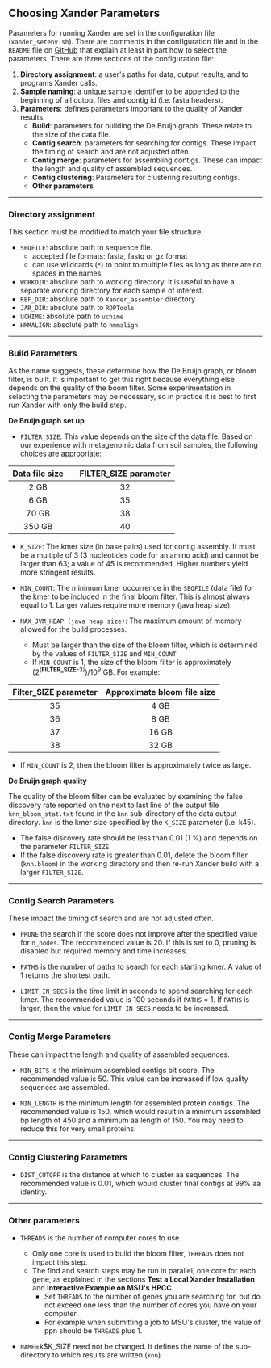 ## Choosing Xander Parameters

Parameters for running Xander are set in the configuration file (`xander_setenv.sh`). There are comments in the configuration file and in the `README` file on [GitHub](https://github.com/rdpstaff/Xander_assembler) that explain at least in part how to select the parameters. There are three sections of the configuration file:

1. __Directory assignment__: a user's paths for data, output results, and to programs Xander calls. 
2. __Sample naming__: a unique sample identifier to be appended to the beginning of all output files and contig id (i.e. fasta headers).
3. __Parameters__: defines parameters important to the quality of Xander results. 
     * __Build__: parameters for building the De Bruijn graph. These relate to the size of the data file.
     * __Contig search__: parameters for searching for contigs. These impact the timing of search and are not adjusted often.
     * __Contig merge__: parameters for assembling contigs. These can impact the length and quality of assembled sequences.
     * __Contig clustering__: Parameters for clustering resulting contigs. 
     * __Other parameters__
--- 

### Directory assignment
This section must be modified to match your file structure.

* `SEQFILE`: absolute path to sequence file. 
    * accepted file formats: fasta, fastq or gz format
    * can use wildcards (`*`) to point to multiple files as long as there are no spaces in the names
* `WORKDIR`: absolute path to working directory. It is useful to have a separate working directory for each sample of interest.
* `REF_DIR`: absolute path to `Xander_assembler` directory
* `JAR_DIR`: absolute path to `RDPTools`
* `UCHIME`: absolute path to `uchime`
* `HMMALIGN`: absolute path to `hmmalign`

---

### Build Parameters

As the name suggests, these determine how the De Bruijn graph, or bloom filter, is built. It is important to get this right because everything else depends on the quality of the boom filter. Some experimentation in selecting the parameters may be necessary, so in practice it is best to first run Xander with only the build step.

__De Bruijn graph set up__

* `FILTER_SIZE`: This value depends on the size of the data file. Based on our experience with metagenomic data from soil samples, the following choices are appropriate:

| Data file size |       |FILTER_SIZE parameter |
| :------------: |  ---- | :------------------: |
|    2 GB        |       |         32           |
|    6 GB        |       |         35           |
|   70 GB        |       |         38           |
|  350 GB        |       |         40           |

* `K_SIZE`: The kmer size (in base pairs) used for contig assembly. It must be a multiple of 3 (3 nucleotides code for an amino acid) and cannot be larger than 63; a value of 45 is recommended. Higher numbers yield more stringent results.

* `MIN_COUNT`: The minimum kmer occurrence in the `SEQFILE` (data file) for the kmer to be included in the final bloom filter. This is almost always equal to 1. Larger values require more memory (java heap size).

* `MAX_JVM_HEAP (java heap size)`: The maximum amount of memory allowed for the build processes. 
   * Must be larger than the size of the bloom filter, which is determined by the values of `FILTER_SIZE` and `MIN_COUNT`
   * If `MIN_COUNT` is 1, the size of the bloom filter is approximately (2<sup>(**FILTER_SIZE**-3)</sup>)/10<sup>9</sup> GB. For example:

| Filter_SIZE parameter |Approximate bloom file size |
| :-----: | :-----------: |
|    35   |      4 GB     |
|    36   |      8 GB     |
|    37   |     16 GB     |
|    38   |     32 GB     |

  * If `MIN_COUNT` is 2, then the bloom filter is approximately twice as large. 

__De Bruijn graph quality__

The quality of the bloom filter can be evaluated by examining the false discovery rate reported on the next to last line of the output file `knn_bloom_stat.txt` found in the `knn` sub-directory of the data output directory. `knn` is the kmer size specified by the `K_SIZE` parameter (i.e. k45). 
* The false discovery rate should be less than 0.01 (1 %) and depends on the parameter `FILTER_SIZE`. 
* If the false discovery rate is greater than 0.01, delete the bloom filter (`knn.bloom`) in the working directory and then re-run Xander build with a larger `FILTER_SIZE`. 

---

### Contig Search Parameters
These impact the timing of search and are not adjusted often.

* `PRUNE` the search if the score does not improve after the specified value for  `n_nodes`. The recommended value is 20. If this is set to 0, pruning is disabled but required memory and time increases.

* `PATHS` is the number of paths to search for each starting kmer. A value of 1 returns the shortest path.

* `LIMIT_IN_SECS` is the time limit in seconds to spend searching for each kmer. The recommended value is 100 seconds if `PATHS` = 1. If `PATHS` is larger, then the value for `LIMIT_IN_SECS` needs to be increased.

---

### Contig Merge Parameters
These can impact the length and quality of assembled sequences.

* `MIN_BITS` is the minimum assembled contigs bit score. The recommended value is 50. This value can be increased if low quality sequences are assembled. 

* `MIN_LENGTH` is the minimum length for assembled protein contigs. The recommended value is 150, which would result in a minimum assembled bp length of 450 and a minimum aa length of 150. You may need to reduce this for very small proteins.

---

### Contig Clustering Parameters

* `DIST_CUTOFF` is the distance at which to cluster aa sequences. The recommended value is 0.01, which would cluster final contigs at 99% aa identity.

---

### Other parameters

* `THREADS` is the number of computer cores to use. 
  * Only one core is used to build the bloom filter, `THREADS` does not impact this step.
  * The find and search steps may be run in parallel, one core for each gene, as explained in the sections **Test a Local Xander Installation** and **Interactive Example on MSU's HPCC** . 
    * Set `THREADS` to the number of genes you are searching for, but do not exceed one less than the number of cores you have on your computer. 
    * For example when submitting a job to MSU's cluster, the value of ppn should be `THREADS` plus 1. 

* `NAME`=k$K_SIZE need not be changed. It defines the name of the sub-directory to which results are written (`knn`).
